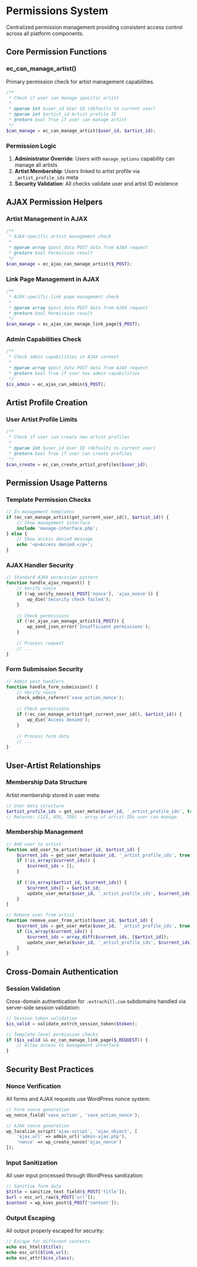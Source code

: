 # Permissions System

Centralized permission management providing consistent access control across all platform components.

## Core Permission Functions

### ec_can_manage_artist()

Primary permission check for artist management capabilities.

```php
/**
 * Check if user can manage specific artist
 * 
 * @param int $user_id User ID (defaults to current user)
 * @param int $artist_id Artist profile ID
 * @return bool True if user can manage artist
 */
$can_manage = ec_can_manage_artist($user_id, $artist_id);
```

### Permission Logic

1. **Administrator Override**: Users with `manage_options` capability can manage all artists
2. **Artist Membership**: Users linked to artist profile via `_artist_profile_ids` meta
3. **Security Validation**: All checks validate user and artist ID existence

## AJAX Permission Helpers

### Artist Management in AJAX

```php
/**
 * AJAX-specific artist management check
 * 
 * @param array $post_data POST data from AJAX request
 * @return bool Permission result
 */
$can_manage = ec_ajax_can_manage_artist($_POST);
```

### Link Page Management in AJAX

```php
/**
 * AJAX-specific link page management check
 * 
 * @param array $post_data POST data from AJAX request
 * @return bool Permission result
 */
$can_manage = ec_ajax_can_manage_link_page($_POST);
```

### Admin Capabilities Check

```php
/**
 * Check admin capabilities in AJAX context
 * 
 * @param array $post_data POST data from AJAX request
 * @return bool True if user has admin capabilities
 */
$is_admin = ec_ajax_can_admin($_POST);
```

## Artist Profile Creation

### User Artist Profile Limits

```php
/**
 * Check if user can create new artist profiles
 * 
 * @param int $user_id User ID (defaults to current user)
 * @return bool True if user can create profiles
 */
$can_create = ec_can_create_artist_profiles($user_id);
```

## Permission Usage Patterns

### Template Permission Checks

```php
// In management templates
if (ec_can_manage_artist(get_current_user_id(), $artist_id)) {
    // Show management interface
    include 'manage-interface.php';
} else {
    // Show access denied message
    echo '<p>Access denied.</p>';
}
```

### AJAX Handler Security

```php
// Standard AJAX permission pattern
function handle_ajax_request() {
    // Verify nonce
    if (!wp_verify_nonce($_POST['nonce'], 'ajax_nonce')) {
        wp_die('Security check failed');
    }
    
    // Check permissions
    if (!ec_ajax_can_manage_artist($_POST)) {
        wp_send_json_error('Insufficient permissions');
    }
    
    // Process request
    // ...
}
```

### Form Submission Security

```php
// Admin post handlers
function handle_form_submission() {
    // Verify nonce
    check_admin_referer('save_action_nonce');
    
    // Check permissions
    if (!ec_can_manage_artist(get_current_user_id(), $artist_id)) {
        wp_die('Access denied');
    }
    
    // Process form data
    // ...
}
```

## User-Artist Relationships

### Membership Data Structure

Artist membership stored in user meta:

```php
// User meta structure
$artist_profile_ids = get_user_meta($user_id, '_artist_profile_ids', true);
// Returns: [123, 456, 789] - array of artist IDs user can manage
```

### Membership Management

```php
// Add user to artist
function add_user_to_artist($user_id, $artist_id) {
    $current_ids = get_user_meta($user_id, '_artist_profile_ids', true);
    if (!is_array($current_ids)) {
        $current_ids = [];
    }
    
    if (!in_array($artist_id, $current_ids)) {
        $current_ids[] = $artist_id;
        update_user_meta($user_id, '_artist_profile_ids', $current_ids);
    }
}

// Remove user from artist
function remove_user_from_artist($user_id, $artist_id) {
    $current_ids = get_user_meta($user_id, '_artist_profile_ids', true);
    if (is_array($current_ids)) {
        $current_ids = array_diff($current_ids, [$artist_id]);
        update_user_meta($user_id, '_artist_profile_ids', $current_ids);
    }
}
```

## Cross-Domain Authentication

### Session Validation

Cross-domain authentication for `.extrachill.com` subdomains handled via server-side session validation:

```php
// Session token validation
$is_valid = validate_extrch_session_token($token);

// Template-level permission checks
if ($is_valid && ec_can_manage_link_page($_REQUEST)) {
    // Allow access to management interface
}
```

## Security Best Practices

### Nonce Verification

All forms and AJAX requests use WordPress nonce system:

```php
// Form nonce generation
wp_nonce_field('save_action', 'save_action_nonce');

// AJAX nonce generation
wp_localize_script('ajax-script', 'ajax_object', [
    'ajax_url' => admin_url('admin-ajax.php'),
    'nonce' => wp_create_nonce('ajax_nonce')
]);
```

### Input Sanitization

All user input processed through WordPress sanitization:

```php
// Sanitize form data
$title = sanitize_text_field($_POST['title']);
$url = esc_url_raw($_POST['url']);
$content = wp_kses_post($_POST['content']);
```

### Output Escaping

All output properly escaped for security:

```php
// Escape for different contexts
echo esc_html($title);
echo esc_url($link_url);
echo esc_attr($css_class);
```
